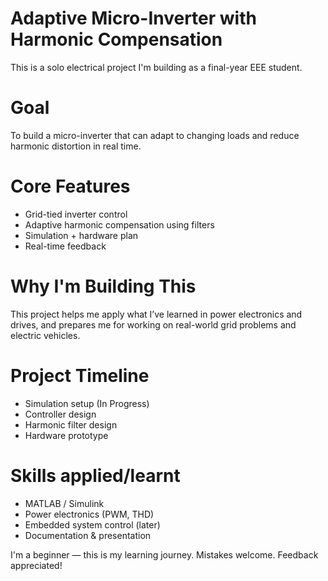 # Adaptive Micro-Inverter with Harmonic Compensation

This is a solo electrical project I'm building as a final-year EEE student.

# Goal
To build a micro-inverter that can adapt to changing loads and reduce harmonic distortion in real time.

# Core Features
- Grid-tied inverter control
- Adaptive harmonic compensation using filters
- Simulation + hardware plan
- Real-time feedback

# Why I'm Building This
This project helps me apply what I’ve learned in power electronics and drives, and prepares me for working on real-world grid problems and electric vehicles.

# Project Timeline
- Simulation setup (In Progress)
- Controller design
- Harmonic filter design
- Hardware prototype 

# Skills applied/learnt
- MATLAB / Simulink
- Power electronics (PWM, THD)
- Embedded system control (later)
- Documentation & presentation


I'm a beginner — this is my learning journey. Mistakes welcome. Feedback appreciated!
